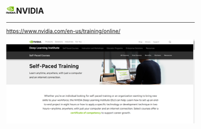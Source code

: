 ## <img src="../../docs/svg/Nvidia_logo.svg.png" style="zoom: 5%;" />NVIDIA

---

https://www.nvidia.com/en-us/training/online/

![](../../docs/pic/nvidia_ai.png)

## 